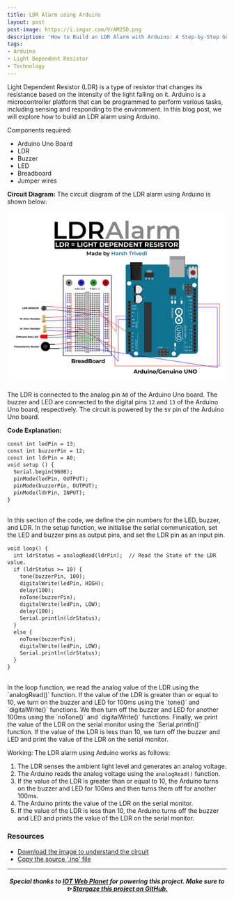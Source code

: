 ```yaml
---
title: LDR Alarm using Arduino
layout: post
post-image: https://i.imgur.com/VrAM2SD.png
description: 'How to Build an LDR Alarm with Arduino: A Step-by-Step Guide'
tags:
- Arduino
- Light Dependent Resistor
- Technology
---
```


Light Dependent Resistor (LDR) is a type of resistor that changes its resistance based on the intensity of the light falling on it. Arduino is a microcontroller platform that can be programmed to perform various tasks, including sensing and responding to the environment. In this blog post, we will explore how to build an LDR alarm using Arduino.

Components required:

- Arduino Uno Board
- LDR
- Buzzer
- LED
- Breadboard
- Jumper wires

**Circuit Diagram:**
The circuit diagram of the LDR alarm using Arduino is shown below:

<center><img src="https://raw.githubusercontent.com/harsh98trivedi/LDR-Buzzer-Alarm/master/LDR%20Alarm.jpg" alt="LDR Alarm using Arduino - Circuit Diagram"/></center>

The LDR is connected to the analog pin `A0` of the Arduino Uno board. The buzzer and LED are connected to the digital pins `12` and `13` of the Arduino Uno board, respectively. The circuit is powered by the `5V` pin of the Arduino Uno board.

**Code Explanation:**

```
const int ledPin = 13;
const int buzzerPin = 12;
const int ldrPin = A0;
void setup () {
  Serial.begin(9600);
  pinMode(ledPin, OUTPUT);
  pinMode(buzzerPin, OUTPUT);
  pinMode(ldrPin, INPUT);
}
```
<br>
In this section of the code, we define the pin numbers for the LED, buzzer, and LDR. In the setup function, we initialise the serial communication, set the LED and buzzer pins as output pins, and set the LDR pin as an input pin.
<br>

```
void loop() {
  int ldrStatus = analogRead(ldrPin);  // Read the State of the LDR value.
  if (ldrStatus >= 10) {
    tone(buzzerPin, 100);
    digitalWrite(ledPin, HIGH);
    delay(100);
    noTone(buzzerPin);
    digitalWrite(ledPin, LOW);
    delay(100);
    Serial.println(ldrStatus);
  }
  else {
    noTone(buzzerPin);
    digitalWrite(ledPin, LOW);
    Serial.println(ldrStatus);
  }
}
```
<br>
In the loop function, we read the analog value of the LDR using the `analogRead()` function. If the value of the LDR is greater than or equal to 10, we turn on the buzzer and LED for 100ms using the `tone()` and `digitalWrite()` functions. We then turn off the buzzer and LED for another 100ms using the `noTone()` and `digitalWrite()` functions. Finally, we print the value of the LDR on the serial monitor using the `Serial.println()` function. If the value of the LDR is less than 10, we turn off the buzzer and LED and print the value of the LDR on the serial monitor.

Working:
The LDR alarm using Arduino works as follows:

1. The LDR senses the ambient light level and generates an analog voltage.
2. The Arduino reads the analog voltage using the `analogRead()` function.
3. If the value of the LDR is greater than or equal to 10, the Arduino turns on the buzzer and LED for 100ms and then turns them off for another 100ms.
4. The Arduino prints the value of the LDR on the serial monitor.
5. If the value of the LDR is less than 10, the Arduino turns off the buzzer and LED and prints the value of the LDR on the serial monitor.

### Resources
- [Download the image to understand the circuit](https://raw.githubusercontent.com/harsh98trivedi/LDR-Buzzer-Alarm/master/LDR%20Alarm.jpg)
- [Copy the source '.ino' file](https://raw.githubusercontent.com/harsh98trivedi/LDR-Buzzer-Alarm/master/LDR-Buzzer-Alarm.ino)

---

<center><h5>Special thanks to <a href="http://iotwebplanet.com" target="_blank">IOT Web Planet</a> for powering this project. Make sure to ✨ <a href="https://github.com/harsh98trivedi/LDR-Buzzer-Alarm" target="_blank">Stargaze this project on GitHub.</a></h5></center>